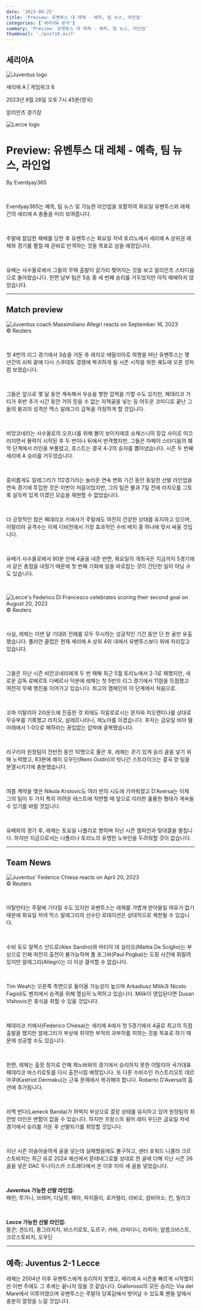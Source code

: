 ```yaml
---
date: '2023-09-25'
title: 'Preview: 유벤투스 대 레체 - 예측, 팀 뉴스, 라인업'
categories: ['세리아A 분석']
summary: 'Preview: 유벤투스 대 레체 - 예측, 팀 뉴스, 라인업'
thumbnail: './post19.avif'
---
```


## 세리아A

![Juventus logo](https://sm.imgix.net/19/06/juvlog.png?w=60&h=60&auto=compress,format&fit=clip 'Juventus logo')

세리에 A | 게임위크 6

2023년 9월 26일 오후 7시 45분(영국)

알리안츠 경기장

![Lecce logo](https://sm.imgix.net/19/41/leclog.png?w=60&h=60&auto=compress,format&fit=clip 'Lecce logo')

# Preview: 유벤투스 대 레체 - 예측, 팀 뉴스, 라인업

By Everdyay365

<br />

Everdyay365는 예측, 팀 뉴스 및 가능한 라인업을 포함하여 화요일 유벤투스와 레체 간의 세리에 A 충돌을 미리 보여줍니다.

<br />

주말에 참담한 패배를 당한 후 유벤투스는 화요일 저녁 토리노에서 세리에 A 상위권 레체와 경기를 펼칠 때 곧바로 반격하는 것을 목표로 삼을 예정입니다.

<br />

유베는 사수올로에서 그들의 무패 출발이 갈가리 찢어지는 것을 보고 알리안츠 스타디움으로 돌아왔습니다. 한편 남부 팀은 5승 중 세 번째 승리를 거두었지만 아직 패배하지 않았습니다.

---

## Match preview

![Juventus coach Massimiliano Allegri reacts on September 16, 2023](https://sm.imgix.net/23/37/massimiliano-allegri.jpg?w=640&h=480&auto=compress,format&fit=clip 'Juventus coach Massimiliano Allegri reacts on September 16, 2023')<br />© Reuters

<br />

첫 4번의 리그 경기에서 3승을 거둔 후 레지오 에밀리아로 여행을 떠난 유벤투스는 몇 년간의 쇠퇴 끝에 다시 스쿠데토 경쟁에 복귀하게 될 시즌 시작을 위한 궤도에 오른 것처럼 보였습니다.

<br />

그들은 앞으로 몇 달 동안 계속해서 우승을 향한 압력을 가할 수도 있지만, 페데리코 가티가 후반 추가 시간 동안 거의 믿을 수 없는 자책골을 넣는 등 어두운 코미디로 끝난 그들의 붕괴의 성격은 맥스 알레그리 감독을 걱정하게 할 것입니다.

<br />

비앙코네리는 사수올로의 오프너를 위해 볼이 보이치에흐 슈체스니의 장갑 사이로 미끄러지면서 몰락이 시작된 후 두 번이나 뒤에서 반격했지만, 그들은 마페이 스타디움의 폐막 단계에서 라인을 부풀렸고, 호스트는 결국 4-2의 승자를 뽑아냈습니다. 시즌 두 번째 세리에 A 승리를 거두었습니다.

<br />

흥미롭게도 알레그리가 112경기라는 놀라운 연속 변화 기간 동안 동일한 선발 라인업을 연속 경기에 투입한 것은 이번이 처음이었지만, 그의 팀은 불과 7일 전에 라치오를 그토록 설득력 있게 이겼던 모습을 재현할 수 없었습니다.

<br />

더 긍정적인 점은 페데리코 키에사가 주말에도 여전히 건강한 상태를 유지하고 있으며, 이탈리아 공격수는 이제 디비전에서 가장 효과적인 수비 배치 중 하나에 맞서 싸울 것입니다.

<br />

유베가 사수올로에서 90분 만에 4골을 내준 반면, 화요일의 개최국은 지금까지 5경기에서 같은 총점을 내줬기 때문에 첫 번째 기회에 일을 바로잡는 것이 간단한 일이 아닐 수도 있습니다.

<br />

![Lecce's Federico Di Francesco celebrates scoring their second goal on August 20, 2023](https://sm.imgix.net/23/35/lecce.jpg?w=640&h=480&auto=compress,format&fit=clip "Lecce's Federico Di Francesco celebrates scoring their second goal on August 20, 2023")<br />© Reuters

<br />

사실, 레체는 이번 달 기대와 전례를 모두 무시하는 성공적인 기간 동안 단 한 골만 유출했습니다. 풀리안 클럽은 현재 세리에 A 상위 4위 내에서 유벤투스보다 위에 자리잡고 있습니다.

<br />

그들은 지난 시즌 비안코네리에게 두 번 패해 최근 5월 토리노에서 2-1로 패했지만, 새로운 감독 로베르토 다베르사 덕분에 레체는 첫 5번의 리그 경기에서 11점을 득점했고 여전히 무패 행진을 이어가고 있습니다. 최고의 캠페인의 이 단계에서 처음으로.

<br />

코파 이탈리아 2라운드에 진출한 것 외에도 지알로로시는 몬자와 피오렌티나를 상대로 무승부를 기록했고 라치오, 살레르니타나, 제노아를 이겼습니다. 후자는 금요일 비아 델 마레에서 1-0으로 패하라는 끊임없는 압박에 굴복했습니다.

<br />

리구리아 원정팀이 전반전 동안 10명으로 줄은 후, 레체는 끈기 있게 승리 골을 넣기 위해 노력했고, 83분에 레미 오우딘(Remi Oudin)의 빗나간 스트라이크는 결국 양 팀을 분열시키기에 충분했습니다.

<br />

여름 계약을 맺은 Nikola Krstovic도 여러 번의 시도에 가까워졌고 D'Aversa는 이제 그의 팀이 두 가지 특히 어려운 테스트에 직면할 때 앞으로 이러한 훌륭한 형태가 계속될 수 있기를 바랄 것입니다.

<br />

유베와의 경기 후, 레체는 토요일 나폴리로 향하며 지난 시즌 챔피언과 맞대결을 펼칩니다. 하지만 지금으로서는 나폴리나 토리노의 유명한 노부인을 두려워할 것이 없습니다.

---

## Team News

![Juventus' Federico Chiesa reacts on April 20, 2023](https://sm.imgix.net/23/23/federico-chiesa.jpg?w=640&h=480&auto=compress,format&fit=clip "Juventus' Federico Chiesa reacts on April 20, 2023")<br />© Reuters

<br />

아탈란타는 주말에 기다릴 수도 있지만 유벤투스는 레체를 가볍게 받아들일 여유가 없기 때문에 화요일 저녁 막스 알레그리의 선수단 로테이션은 상대적으로 제한될 수 있습니다.

<br />

수비 듀오 알렉스 산드로(Alex Sandro)와 마티아 데 실리오(Mattia De Sciglio)는 부상으로 인해 여전히 출전이 불가능하며 폴 포그바(Paul Pogba)는 도핑 사건에 휘말려 있지만 알레그리(Allegri)는 더 이상 결석할 수 없습니다.

<br />

Tim Weah는 오른쪽 측면으로 들어올 가능성이 높으며 Arkadiusz Milik과 Nicolo Fagioli도 벤치에서 승격을 위해 열심히 노력하고 있습니다. Milik이 영입된다면 Dusan Vlahovic은 휴식을 취할 수 있을 것입니다.

<br />

페데리코 키에사(Federico Chiesa)는 세리에 A에서 첫 5경기에서 4골로 최고의 득점 출발을 했지만 알레그리가 부상에 취약한 부적의 과부하를 피하는 것을 목표로 하기 때문에 성공할 수도 있습니다.

<br />

한편, 레체는 출장 정지로 인해 제노바와의 경기에서 승리하지 못한 이탈리아 국가대표 페데리코 바스키로토를 다시 출전시킬 예정입니다. 또 다른 수비수인 카스트리오트 데르마쿠(Kastriot Dermaku)는 근육 문제에서 복귀해야 합니다. Roberto D'Aversa의 옵션에 추가됩니다.

<br />

라멕 반다(Lameck Banda)가 허벅지 부상으로 결장 상태를 유지하고 있어 원정팀의 최전방 라인은 변함이 없을 수 있습니다. 하지만 프랑스의 윙어 레미 우딘은 금요일 저녁 경기에서 승리를 거둔 후 선발되기를 희망할 것입니다.

<br />

지난 시즌 아슬아슬하게 골을 넣는데 실패했음에도 불구하고, 센터 포워드 니콜라 크르스토비치는 최근 유로 2024 예선에서 몬테네그로를 상대로 한 골에 더해 지난 시즌 26골을 넣은 DAC 두나이스카 스트레다에서 온 이후 이미 세 골을 넣었습니다.

<br />

**Juventus 가능한 선발 라인업:**  
페린; 루가니, 브레머, 다닐루; 웨아, 파지올리, 로카텔리, 라비오, 캄비아소; 킨, 밀리크

<br />

**Lecce 가능한 선발 라인업:**  
팔콘; 겐드리, 퐁그라치치, 바스키로토, 도르구; 카바, 라마다니, 라피아; 알름크비스트, 크르스토비치, 오우딘

---

## 예측: Juventus 2-1 Lecce

레체는 2004년 이후 유벤투스에게 승리하지 못했고, 세리에 A 시즌을 빠르게 시작했지만 이번 주에도 그 추세는 끝나지 않을 것 같습니다. Giallorossi의 모든 승리는 Via del Mare에서 이루어졌으며 유벤투스는 주말의 당혹감에서 벗어날 수 있도록 팬들 앞에서 충분히 열정을 느낄 것입니다.

<br />

